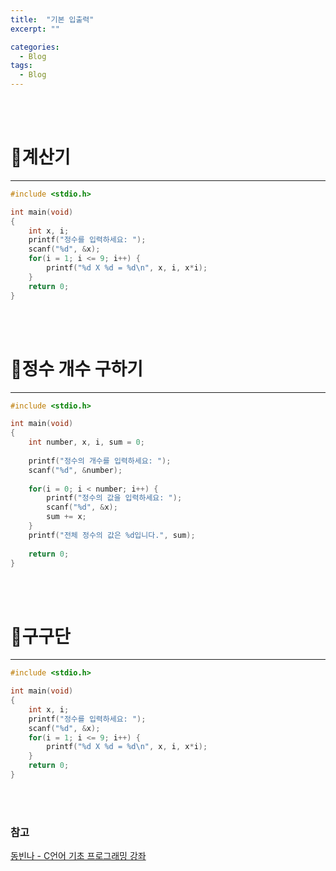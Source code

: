 ```yaml
---
title:  "기본 입출력"
excerpt: ""

categories:
  - Blog
tags:
  - Blog
---
```


<br/><br/>

# 📌계산기
---------------------------------------

```c
#include <stdio.h>

int main(void)
{
	int x, i;
	printf("정수를 입력하세요: ");
	scanf("%d", &x);
	for(i = 1; i <= 9; i++) {
		printf("%d X %d = %d\n", x, i, x*i);
	}
	return 0;
}
``` 

<br/><br/>

# 📌정수 개수 구하기
---------------------------------------

```c
#include <stdio.h> 

int main(void)
{
	int number, x, i, sum = 0;
	
	printf("정수의 개수를 입력하세요: ");
	scanf("%d", &number);
	
	for(i = 0; i < number; i++) {
		printf("정수의 값을 입력하세요: ");
		scanf("%d", &x);
		sum += x;
	}
	printf("전체 정수의 값은 %d입니다.", sum);
	
	return 0;
}
``` 

<br/><br/>

# 📌구구단
---------------------------------------

```c
#include <stdio.h>

int main(void)
{
	int x, i;
	printf("정수를 입력하세요: ");
	scanf("%d", &x);
	for(i = 1; i <= 9; i++) {
		printf("%d X %d = %d\n", x, i, x*i);
	}
	return 0;
}
``` 

<br/><br/>

### 참고
[동빈나 - C언어 기초 프로그래밍 강좌](https://www.youtube.com/watch?v=dh4hdtZ00EU&list=PLRx0vPvlEmdDNHeulKC6JM25MmZVS_3nT&index=1&t=2s)